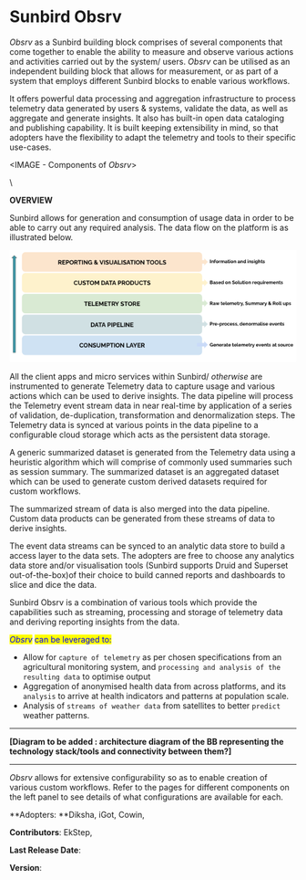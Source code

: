 # Sunbird Obsrv

_Obsrv_ as a Sunbird building block comprises of several components that come together to enable the ability to measure and observe various actions and activities carried out by the system/ users. _Obsrv_ can be utilised as an independent building block that allows for measurement, or as part of a system that employs different Sunbird blocks to enable  various workflows.&#x20;

It offers powerful data processing and aggregation infrastructure to process telemetry data generated by users & systems, validate the data, as well as aggregate and generate insights. It also has built-in open data cataloging and publishing capability. It is built keeping extensibility in mind, so that adopters have the flexibility to adapt the telemetry and tools to their specific use-cases.



\<IMAGE - Components of _Obsrv_>

\


**OVERVIEW**

Sunbird allows for generation and consumption of usage data in order to be able to carry out any required analysis. The data flow on the platform is as illustrated below.



![Sunbird data flow](<.gitbook/assets/data flow (1).png>)

All the client apps and micro services within Sunbird/ _otherwise_ are instrumented to generate Telemetry data to capture usage and various actions which can be used to derive insights. The data pipeline will process the Telemetry event stream data in near real-time by application of a series of validation, de-duplication, transformation and denormalization steps. The Telemetry data is synced at various points in the data pipeline to a configurable cloud storage which acts as the persistent data storage.

A generic summarized dataset is generated from the Telemetry data using a heuristic algorithm which will comprise of commonly used summaries such as session summary. The summarized dataset is an aggregated dataset which can be used to generate custom derived datasets required for custom workflows.

The summarized stream of data is also merged into the data pipeline. Custom data products can be generated from these streams of data to derive insights.

The event data streams can be synced to an analytic data store to build a access layer to the data sets. The adopters are free to choose any analytics data store and/or visualisation tools (Sunbird supports Druid and Superset out-of-the-box)of their choice to build canned reports and dashboards to slice and dice the data.

Sunbird Obsrv is a combination of various tools which provide the capabilities such as streaming, processing and storage of telemetry data and deriving reporting insights from the data.

&#x20;

_<mark style="color:blue;">Obsrv</mark>_ <mark style="color:blue;">can be leveraged to:</mark>

* Allow for `capture of telemetry` as per chosen specifications from an agricultural monitoring system, and `processing and analysis of the resulting data` to optimise output
* Aggregation of anonymised health data from across platforms, and its `analysis` to arrive at health indicators and patterns at population scale.&#x20;
* Analysis of `streams of weather data` from satellites to better `predict` weather patterns.

****

**\[Diagram to be added : architecture diagram of the BB representing the technology stack/tools and connectivity between them?]**

****

_Obsrv_ allows for extensive configurability so as to enable creation of various custom workflows. Refer to the pages for different components on the left panel to see details of what configurations are available for each.



**Adopters: **Diksha, iGot, Cowin,&#x20;

**Contributors**: EkStep,&#x20;

**Last Release Date**:

**Version**:

